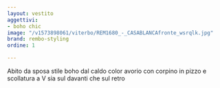 ```yaml
---
layout: vestito
aggettivi:
- boho chic
image: "/v1573898061/viterbo/REM1680_-_CASABLANCAfronte_wsrqlk.jpg"
brand: rembo-styling
ordine: 1

---
```

Abito da sposa stile boho dal caldo color avorio con corpino in pizzo e scollatura a V sia sul davanti che sul retro